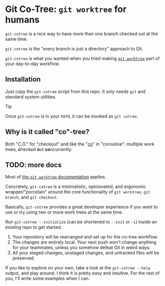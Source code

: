 # Git Co-Tree: `git worktree` for humans

`git-cotree` is a nice way to have more than
one branch checked out at the same time.

`git-cotree` is the "every branch is just a
directory" approach to Git.

`git-cotree` is what you wanted when you tried making
[`git worktree`](https://git-scm.com/docs/git-worktree)
part of your day-to-day workflow.


## Installation

Just copy the `git-cotree` script from this repo.
It only needs `git` and standard system utilities.

> [!TIP]
> Once `git-cotree` is in your `PATH`,
> it can be invoked as `git cotree`.


## Why is it called "co"-tree?

Both "C.O." for "checkout" and like the
"[co](https://en.wiktionary.org/wiki/co-#English)"
in "coroutine": multiple work trees,
**c**hecked **o**ut **co**ncurrently.


## TODO: more docs

Most of [the `git worktree` documentation](https://git-scm.com/docs/git-worktree)
applies.

Concretely, `git-cotree` is a minimalistic,
opinionated, and ergonomic wrapper/"porcelain"
around the core functionality of `git worktree`,
`git branch`, and `git checkout`.

Basically, `git-cotree` provides a great developer
experience if you want to use or try using two or
more work trees at the same time.

Run `git-cotree --initialize` (can be
shortened to `--init` or `-i`) inside
an existing repo to get started.

1. Your repository will be rearranged and
   set up for the co-tree workflow.
2. The changes are entirely local. Your next push
   won't change anything for your teammates,
   unless you somehow defeat Git in weird ways.
3. All your staged changes, unstaged changes,
   and untracked files will be preserved.

If you like to explore on your own, take a look at
the `git-cotree --help` output, and play around.
I think it is pretty easy and intuitive. For the
rest of you, I'll write some examples when I can.
